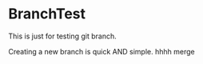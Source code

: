 # BranchTest
This is just for testing git branch.


Creating a new branch is quick AND simple.
hhhh
merge
